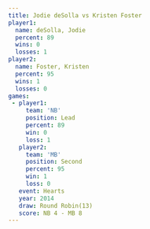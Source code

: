 ```yaml
---
title: Jodie deSolla vs Kristen Foster
player1:               
  name: deSolla, Jodie 
  percent: 89          
  wins: 0              
  losses: 1            
player2:               
  name: Foster, Kristen
  percent: 95          
  wins: 1              
  losses: 0            
games:
 - player1:        
     team: 'NB'    
     position: Lead
     percent: 89   
     win: 0        
     loss: 1       
   player2:          
     team: 'MB'      
     position: Second
     percent: 95     
     win: 1          
     loss: 0         
   event: Hearts        
   year: 2014           
   draw: Round Robin(13)
   score: NB 4 - MB 8   
---
```

